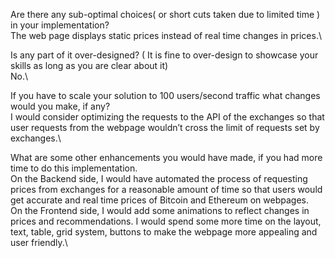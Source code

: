 Are there any sub-optimal choices( or short cuts taken due to limited time ) in your implementation?\
The web page displays static prices instead of real time changes in prices.\
 
Is any part of it over-designed? ( It is fine to over-design to showcase your skills as long as you are clear about it)\
No.\
 
If you have to scale your solution to 100 users/second traffic what changes would you make, if any?\
I would consider optimizing the requests to the API of the exchanges so that user requests from the webpage wouldn’t cross the limit of requests set by exchanges.\
 
What are some other enhancements you would have made, if you had more time to do this implementation.\
On the Backend side, I would have automated the process of requesting prices from exchanges for a reasonable amount of time so that users would get accurate and real time prices of Bitcoin and Ethereum on webpages.\
On the Frontend side, I would add some animations to reflect changes in prices and recommendations. I would spend some more time on the layout, text, table, grid system, buttons to make the webpage more appealing and user friendly.\

